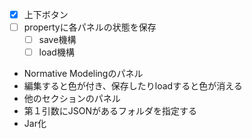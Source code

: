   * [x] 上下ボタン
  * [ ] propertyに各パネルの状態を保存
    * [ ] save機構
    * [ ] load機構
  * Normative Modelingのパネル
  * 編集すると色が付き、保存したりloadすると色が消える
  * 他のセクションのパネル
  * 第１引数にJSONがあるフォルダを指定する
  * Jar化
